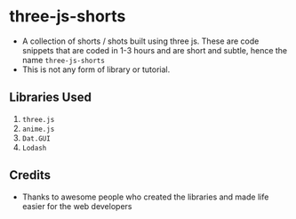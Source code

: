 # three-js-shorts
- A collection of shorts / shots built using three js. These are code snippets that are coded in 1-3 hours and are short and subtle, hence the name `three-js-shorts`
- This is not any form of library or tutorial.


## Libraries Used
1. `three.js`
2. `anime.js`
3. `Dat.GUI`
4. `Lodash`

## Credits
- Thanks to awesome people who created the libraries and made life easier for the web developers

